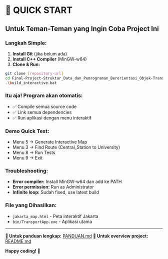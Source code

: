 # 🚀 QUICK START

## **Untuk Teman-Teman yang Ingin Coba Project Ini**

### **Langkah Simple:**

1. **Install Git** (jika belum ada)
2. **Install C++ Compiler** (MinGW-w64)
3. **Clone & Run:**

```bash
git clone [repository-url]
cd Final-Project-Struktur_Data_dan_Pemrograman_Berorientasi_Objek-TransportationRouteRecommendation-05
.\build_interactive.bat
```

### **Itu aja! Program akan otomatis:**
- ✅ Compile semua source code
- ✅ Link semua dependencies
- ✅ Run aplikasi dengan menu interaktif

### **Demo Quick Test:**
- Menu 5 → Generate Interactive Map
- Menu 3 → Find Route (Central_Station to University)
- Menu 8 → Run Tests
- Menu 9 → Exit

### **Troubleshooting:**
- **Error compiler:** Install MinGW-w64 dan add ke PATH
- **Error permission:** Run as Administrator
- **Infinite loop:** Sudah fixed, use latest build

### **File yang Dihasilkan:**
- `jakarta_map.html` - Peta interaktif Jakarta
- `bin/TransportApp.exe` - Aplikasi utama

---

**📖 Untuk panduan lengkap:** [PANDUAN.md](PANDUAN.md)
**📝 Untuk overview project:** [README.md](README.md)

**Happy coding! 🎉**
